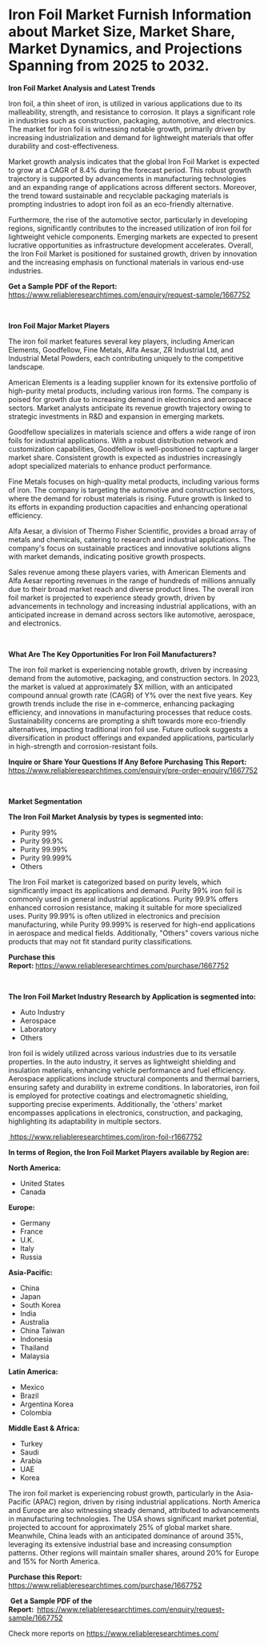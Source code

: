<p><h1>Iron Foil Market Furnish Information about Market Size, Market Share, Market Dynamics, and Projections Spanning from 2025 to 2032.</h1></p><p><strong>Iron Foil Market Analysis and Latest Trends</strong></p>
<p><p>Iron foil, a thin sheet of iron, is utilized in various applications due to its malleability, strength, and resistance to corrosion. It plays a significant role in industries such as construction, packaging, automotive, and electronics. The market for iron foil is witnessing notable growth, primarily driven by increasing industrialization and demand for lightweight materials that offer durability and cost-effectiveness.</p><p>Market growth analysis indicates that the global Iron Foil Market is expected to grow at a CAGR of 8.4% during the forecast period. This robust growth trajectory is supported by advancements in manufacturing technologies and an expanding range of applications across different sectors. Moreover, the trend toward sustainable and recyclable packaging materials is prompting industries to adopt iron foil as an eco-friendly alternative. </p><p>Furthermore, the rise of the automotive sector, particularly in developing regions, significantly contributes to the increased utilization of iron foil for lightweight vehicle components. Emerging markets are expected to present lucrative opportunities as infrastructure development accelerates. Overall, the Iron Foil Market is positioned for sustained growth, driven by innovation and the increasing emphasis on functional materials in various end-use industries.</p></p>
<p><strong>Get a Sample PDF of the Report:&nbsp;</strong> <a href="https://www.reliableresearchtimes.com/enquiry/request-sample/1667752?utm_campaign=2644&utm_medium=2&utm_source=Github&utm_content=ia&utm_term=07032025&utm_id=iron-foil">https://www.reliableresearchtimes.com/enquiry/request-sample/1667752</a></p>
<p>&nbsp;</p>
<p><strong>Iron Foil Major Market Players</strong></p>
<p><p>The iron foil market features several key players, including American Elements, Goodfellow, Fine Metals, Alfa Aesar, ZR Industrial Ltd, and Industrial Metal Powders, each contributing uniquely to the competitive landscape.</p><p>American Elements is a leading supplier known for its extensive portfolio of high-purity metal products, including various iron forms. The company is poised for growth due to increasing demand in electronics and aerospace sectors. Market analysts anticipate its revenue growth trajectory owing to strategic investments in R&D and expansion in emerging markets.</p><p>Goodfellow specializes in materials science and offers a wide range of iron foils for industrial applications. With a robust distribution network and customization capabilities, Goodfellow is well-positioned to capture a larger market share. Consistent growth is expected as industries increasingly adopt specialized materials to enhance product performance.</p><p>Fine Metals focuses on high-quality metal products, including various forms of iron. The company is targeting the automotive and construction sectors, where the demand for robust materials is rising. Future growth is linked to its efforts in expanding production capacities and enhancing operational efficiency.</p><p>Alfa Aesar, a division of Thermo Fisher Scientific, provides a broad array of metals and chemicals, catering to research and industrial applications. The company's focus on sustainable practices and innovative solutions aligns with market demands, indicating positive growth prospects.</p><p>Sales revenue among these players varies, with American Elements and Alfa Aesar reporting revenues in the range of hundreds of millions annually due to their broad market reach and diverse product lines. The overall iron foil market is projected to experience steady growth, driven by advancements in technology and increasing industrial applications, with an anticipated increase in demand across sectors like automotive, aerospace, and electronics.</p></p>
<p>&nbsp;</p>
<p><strong>What Are The Key Opportunities For Iron Foil Manufacturers?</strong></p>
<p><p>The iron foil market is experiencing notable growth, driven by increasing demand from the automotive, packaging, and construction sectors. In 2023, the market is valued at approximately $X million, with an anticipated compound annual growth rate (CAGR) of Y% over the next five years. Key growth trends include the rise in e-commerce, enhancing packaging efficiency, and innovations in manufacturing processes that reduce costs. Sustainability concerns are prompting a shift towards more eco-friendly alternatives, impacting traditional iron foil use. Future outlook suggests a diversification in product offerings and expanded applications, particularly in high-strength and corrosion-resistant foils.</p></p>
<p><strong>Inquire or Share Your Questions If Any Before Purchasing This Report:</strong> <a href="https://www.reliableresearchtimes.com/enquiry/pre-order-enquiry/1667752?utm_campaign=2644&utm_medium=2&utm_source=Github&utm_content=ia&utm_term=07032025&utm_id=iron-foil">https://www.reliableresearchtimes.com/enquiry/pre-order-enquiry/1667752</a></p>
<p>&nbsp;</p>
<p><strong>Market Segmentation</strong></p>
<p><strong>The Iron Foil Market Analysis by types is segmented into:</strong></p>
<p><ul><li>Purity 99%</li><li>Purity 99.9%</li><li>Purity 99.99%</li><li>Purity 99.999%</li><li>Others</li></ul></p>
<p><p>The Iron Foil market is categorized based on purity levels, which significantly impact its applications and demand. Purity 99% iron foil is commonly used in general industrial applications. Purity 99.9% offers enhanced corrosion resistance, making it suitable for more specialized uses. Purity 99.99% is often utilized in electronics and precision manufacturing, while Purity 99.999% is reserved for high-end applications in aerospace and medical fields. Additionally, "Others" covers various niche products that may not fit standard purity classifications.</p></p>
<p><strong>Purchase this Report:&nbsp;</strong><a href="https://www.reliableresearchtimes.com/purchase/1667752?utm_campaign=2644&utm_medium=2&utm_source=Github&utm_content=ia&utm_term=07032025&utm_id=iron-foil">https://www.reliableresearchtimes.com/purchase/1667752</a></p>
<p>&nbsp;</p>
<p><strong>The Iron Foil Market Industry Research by Application is segmented into:</strong></p>
<p><ul><li>Auto Industry</li><li>Aerospace</li><li>Laboratory</li><li>Others</li></ul></p>
<p><p>Iron foil is widely utilized across various industries due to its versatile properties. In the auto industry, it serves as lightweight shielding and insulation materials, enhancing vehicle performance and fuel efficiency. Aerospace applications include structural components and thermal barriers, ensuring safety and durability in extreme conditions. In laboratories, iron foil is employed for protective coatings and electromagnetic shielding, supporting precise experiments. Additionally, the 'others' market encompasses applications in electronics, construction, and packaging, highlighting its adaptability in multiple sectors.</p></p>
<p><a href="https://www.reliableresearchtimes.com/iron-foil-r1667752?utm_campaign=2644&utm_medium=2&utm_source=Github&utm_content=ia&utm_term=07032025&utm_id=iron-foil">&nbsp;https://www.reliableresearchtimes.com/iron-foil-r1667752</a></p>
<p><strong>In terms of Region, the Iron Foil Market Players available by Region are:</strong></p>
<p>
    <p> <strong> North America: </strong>
        <ul>
            <li>United States</li>
            <li>Canada</li>
        </ul>
        </p> 
    <p> <strong> Europe: </strong>
        <ul>
            <li>Germany</li>
            <li>France</li>
            <li>U.K.</li>
            <li>Italy</li>
            <li>Russia</li>
        </ul>
        </p> 
    <p> <strong> Asia-Pacific: </strong>
        <ul>
            <li>China</li>
            <li>Japan</li>
            <li>South Korea</li>
            <li>India</li>
            <li>Australia</li>
            <li>China Taiwan</li>
            <li>Indonesia</li>
            <li>Thailand</li>
            <li>Malaysia</li>
        </ul>
        </p> 
    <p> <strong> Latin America: </strong>
        <ul>
            <li>Mexico</li>
            <li>Brazil</li>
            <li>Argentina Korea</li>
            <li>Colombia</li>
        </ul>
        </p> 
    <p> <strong> Middle East & Africa: </strong>
        <ul>
            <li>Turkey</li>
            <li>Saudi</li>
            <li>Arabia</li>
            <li>UAE</li>
            <li>Korea</li>
        </ul>
    </p>
    </p>
<p><p>The iron foil market is experiencing robust growth, particularly in the Asia-Pacific (APAC) region, driven by rising industrial applications. North America and Europe are also witnessing steady demand, attributed to advancements in manufacturing technologies. The USA shows significant market potential, projected to account for approximately 25% of global market share. Meanwhile, China leads with an anticipated dominance of around 35%, leveraging its extensive industrial base and increasing consumption patterns. Other regions will maintain smaller shares, around 20% for Europe and 15% for North America.</p></p>
<p><strong>Purchase this Report: </strong><a href="https://www.reliableresearchtimes.com/purchase/1667752?utm_campaign=2644&utm_medium=2&utm_source=Github&utm_content=ia&utm_term=07032025&utm_id=iron-foil">https://www.reliableresearchtimes.com/purchase/1667752</a></p>
<p>&nbsp;<strong>Get a Sample PDF of the Report:&nbsp;&nbsp;</strong><a href="https://www.reliableresearchtimes.com/enquiry/request-sample/1667752?utm_campaign=2644&utm_medium=2&utm_source=Github&utm_content=ia&utm_term=07032025&utm_id=iron-foil">https://www.reliableresearchtimes.com/enquiry/request-sample/1667752</a></p>
<p><strong></strong></p>
<p>Check more reports on <a href="https://www.reliableresearchtimes.com/?utm_campaign=2644&utm_medium=2&utm_source=Github&utm_content=ia&utm_term=07032025&utm_id=iron-foil">https://www.reliableresearchtimes.com/</a></p>